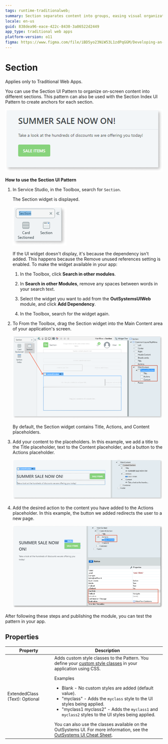 ```yaml
---
tags: runtime-traditionalweb; 
summary: Section separates content into groups, easing visual organization.
locale: en-us
guid: 838dea96-eace-422c-8430-3a86522d2449
app_type: traditional web apps
platform-version: o11
figma: https://www.figma.com/file/iBD5yo23NiW53L1zdPqGGM/Developing-an-Application?type=design&node-id=4762%3A22956&mode=design&t=ANpsYvOCthr9AWot-1
---
```


# Section

<div class="info" markdown="1">

Applies only to Traditional Web Apps.

</div>

You can use the Section UI Pattern to organize on-screen content into different sections. This pattern can also be used with the Section Index UI Pattern to create anchors for each section.

![Preview image showing the Section UI Pattern in a Traditional Web App](images/section-5-ss.png "Section UI Pattern Preview")

**How to use the Section UI Pattern**

1. In Service Studio, in the Toolbox, search for `Section`.
  
    The Section widget is displayed.

    ![Screenshot of the Section widget in the Service Studio toolbox](images/section-1-ss.png "Section Widget in Service Studio") 

    If the UI widget doesn't display, it's because the dependency isn't added. This happens because the Remove unused references setting is enabled. To make the widget available in your app:

    1. In the Toolbox, click **Search in other modules**.

    1. In **Search in other Modules**, remove any spaces between words in your search text.
    
    1. Select the widget you want to add from the **OutSystemsUIWeb** module, and click **Add Dependency**. 
    
    1. In the Toolbox, search for the widget again.

1. To From the Toolbox, drag the Section widget into the Main Content area of your application's screen.

    ![Process of dragging the Section widget into the Main Content area of an application's screen](images/section-2-ss.png "Dragging Section Widget into Main Content")

    By default, the Section widget contains Title, Actions, and Content placeholders.

1. Add your content to the placeholders. In this example, we add a title to the Title placeholder, text to the Content placeholder, and a button to the Actions placeholder.

    ![Example of adding a title, text, and a button to the placeholders of the Section widget](images/section-3-ss.png "Adding Content to Section Widget Placeholders")

1. Add the desired action to the content you have added to the Actions placeholder. In this example, the button we added redirects the user to a new page.

    ![Demonstration of adding an action to a button in the Actions placeholder of the Section widget](images/section-6-ss.png "Configuring Action in Section Widget")

After following these steps and publishing the module, you can test the pattern in your app.

## Properties

| **Property** | **Description** |
|---|---|
| ExtendedClass (Text): Optional | Adds custom style classes to the Pattern. You define your [custom style classes](../../../look-feel/css.md) in your application using CSS. <p>Examples <ul><li>Blank - No custom styles are added (default value).</li><li>"myclass" - Adds the ``myclass`` style to the UI styles being applied.</li><li>"myclass1 myclass2" - Adds the ``myclass1`` and ``myclass2`` styles to the UI styles being applied.</li></ul></p>You can also use the classes available on the OutSystems UI. For more information, see the [OutSystems UI Cheat Sheet](https://outsystemsui.outsystems.com/OutSystemsUIWebsite/CheatSheet). |
